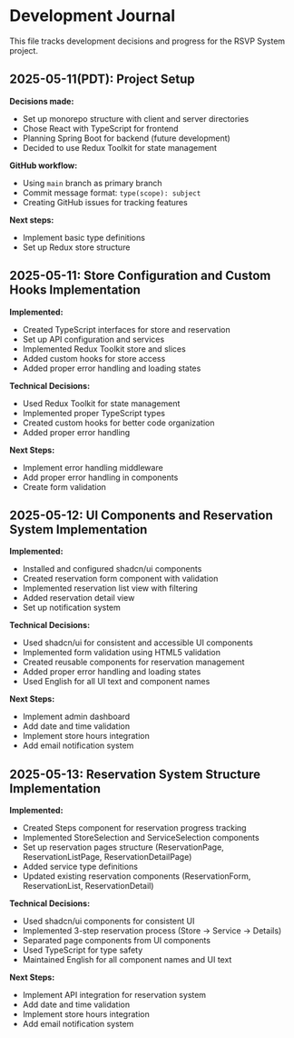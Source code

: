 # Development Journal

This file tracks development decisions and progress for the RSVP System project.

## 2025-05-11(PDT): Project Setup

**Decisions made:**

- Set up monorepo structure with client and server directories
- Chose React with TypeScript for frontend
- Planning Spring Boot for backend (future development)
- Decided to use Redux Toolkit for state management

**GitHub workflow:**

- Using `main` branch as primary branch
- Commit message format: `type(scope): subject`
- Creating GitHub issues for tracking features

**Next steps:**

- Implement basic type definitions
- Set up Redux store structure

## 2025-05-11: Store Configuration and Custom Hooks Implementation

**Implemented:**

- Created TypeScript interfaces for store and reservation
- Set up API configuration and services
- Implemented Redux Toolkit store and slices
- Added custom hooks for store access
- Added proper error handling and loading states

**Technical Decisions:**

- Used Redux Toolkit for state management
- Implemented proper TypeScript types
- Created custom hooks for better code organization
- Added proper error handling

**Next Steps:**

- Implement error handling middleware
- Add proper error handling in components
- Create form validation

## 2025-05-12: UI Components and Reservation System Implementation

**Implemented:**

- Installed and configured shadcn/ui components
- Created reservation form component with validation
- Implemented reservation list view with filtering
- Added reservation detail view
- Set up notification system

**Technical Decisions:**

- Used shadcn/ui for consistent and accessible UI components
- Implemented form validation using HTML5 validation
- Created reusable components for reservation management
- Added proper error handling and loading states
- Used English for all UI text and component names

**Next Steps:**

- Implement admin dashboard
- Add date and time validation
- Implement store hours integration
- Add email notification system

## 2025-05-13: Reservation System Structure Implementation

**Implemented:**
- Created Steps component for reservation progress tracking
- Implemented StoreSelection and ServiceSelection components
- Set up reservation pages structure (ReservationPage, ReservationListPage, ReservationDetailPage)
- Added service type definitions
- Updated existing reservation components (ReservationForm, ReservationList, ReservationDetail)

**Technical Decisions:**
- Used shadcn/ui components for consistent UI
- Implemented 3-step reservation process (Store → Service → Details)
- Separated page components from UI components
- Used TypeScript for type safety
- Maintained English for all component names and UI text

**Next Steps:**
- Implement API integration for reservation system
- Add date and time validation
- Implement store hours integration
- Add email notification system
